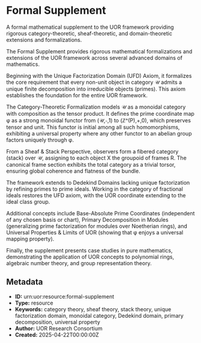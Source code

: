 # Formal Supplement

A formal mathematical supplement to the UOR framework providing rigorous category-theoretic, sheaf-theoretic, and domain-theoretic extensions and formalizations.

The Formal Supplement provides rigorous mathematical formalizations and extensions of the UOR framework across several advanced domains of mathematics.

Beginning with the Unique Factorization Domain (UFD) Axiom, it formalizes the core requirement that every non-unit object in category 𝒰 admits a unique finite decomposition into irreducible objects (primes). This axiom establishes the foundation for the entire UOR framework.

The Category-Theoretic Formalization models 𝒰 as a monoidal category with composition as the tensor product. It defines the prime coordinate map φ as a strong monoidal functor from (𝒰,∘,1) to (ℤ^(P),+,0), which preserves tensor and unit. This functor is initial among all such homomorphisms, exhibiting a universal property where any other functor to an abelian group factors uniquely through φ.

From a Sheaf & Stack Perspective, observers form a fibered category (stack) over 𝒰, assigning to each object X the groupoid of frames R. The canonical frame section exhibits the total category as a trivial torsor, ensuring global coherence and flatness of the bundle.

The framework extends to Dedekind Domains lacking unique factorization by refining primes to prime ideals. Working in the category of fractional ideals restores the UFD axiom, with the UOR coordinate extending to the ideal class group.

Additional concepts include Base-Absolute Prime Coordinates (independent of any chosen basis or chart), Primary Decomposition in Modules (generalizing prime factorization for modules over Noetherian rings), and Universal Properties & Limits of UOR (showing that φ enjoys a universal mapping property).

Finally, the supplement presents case studies in pure mathematics, demonstrating the application of UOR concepts to polynomial rings, algebraic number theory, and group representation theory.

## Metadata

- **ID:** urn:uor:resource:formal-supplement
- **Type:** resource
- **Keywords:** category theory, sheaf theory, stack theory, unique factorization domain, monoidal category, Dedekind domain, primary decomposition, universal property
- **Author:** UOR Research Consortium
- **Created:** 2025-04-22T00:00:00Z
